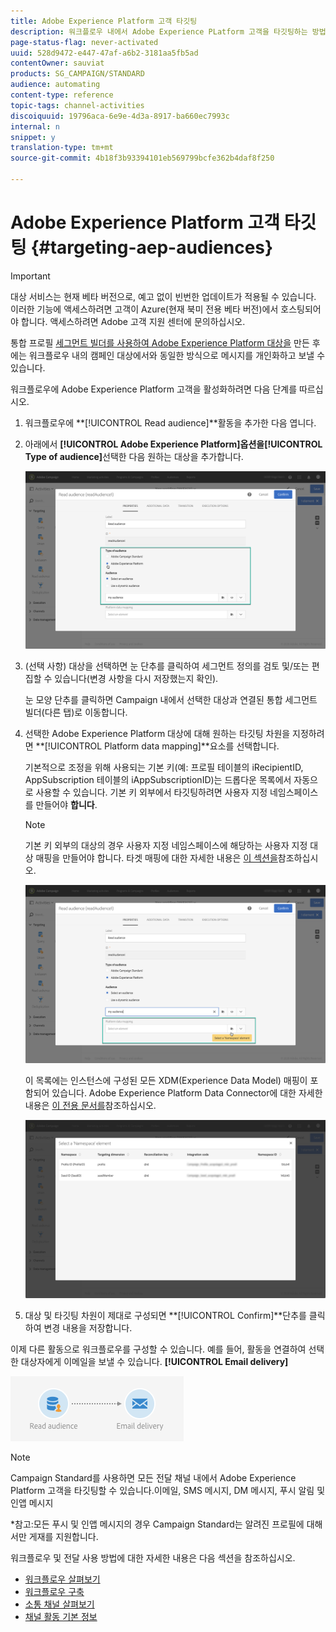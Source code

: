 ```yaml
---
title: Adobe Experience Platform 고객 타깃팅
description: 워크플로우 내에서 Adobe Experience PLatform 고객을 타깃팅하는 방법을 살펴볼 수 있습니다.
page-status-flag: never-activated
uuid: 528d9472-e447-47af-a6b2-3181aa5fb5ad
contentOwner: sauviat
products: SG_CAMPAIGN/STANDARD
audience: automating
content-type: reference
topic-tags: channel-activities
discoiquuid: 19796aca-6e9e-4d3a-8917-ba660ec7993c
internal: n
snippet: y
translation-type: tm+mt
source-git-commit: 4b18f3b93394101eb569799bcfe362b4daf8f250

---
```



# Adobe Experience Platform 고객 타깃팅 {#targeting-aep-audiences}

>[!IMPORTANT]
>
>대상 서비스는 현재 베타 버전으로, 예고 없이 빈번한 업데이트가 적용될 수 있습니다. 이러한 기능에 액세스하려면 고객이 Azure(현재 북미 전용 베타 버전)에서 호스팅되어야 합니다. 액세스하려면 Adobe 고객 지원 센터에 문의하십시오.

통합 프로필 [세그먼트 빌더를 사용하여 Adobe Experience Platform 대상을](../../audiences/using/aep-about-audience-destinations-service.md) 만든 후에는 워크플로우 내의 캠페인 대상에서와 동일한 방식으로 메시지를 개인화하고 보낼 수 있습니다.

워크플로우에 Adobe Experience Platform 고객을 활성화하려면 다음 단계를 따르십시오.

1. 워크플로우에 **[!UICONTROL Read audience]**활동을 추가한 다음 엽니다.

1. 아래에서 **[!UICONTROL Adobe Experience Platform]**옵션을**[!UICONTROL Type of audience]**&#x200B;선택한 다음 원하는 대상을 추가합니다.

   ![](assets/aep_wkf_readaudience.png)

1. (선택 사항) 대상을 선택하면 눈 단추를 클릭하여 세그먼트 정의를 검토 및/또는 편집할 수 있습니다(변경 사항을 다시 저장했는지 확인).

   눈 모양 단추를 클릭하면 Campaign 내에서 선택한 대상과 연결된 통합 세그먼트 빌더(다른 탭)로 이동합니다.

1. 선택한 Adobe Experience Platform 대상에 대해 원하는 타깃팅 차원을 지정하려면 **[!UICONTROL Platform data mapping]**요소를 선택합니다.

   기본적으로 조정을 위해 사용되는 기본 키(예: 프로필 테이블의 iRecipientID, AppSubscription 테이블의 iAppSubscriptionID)는 드롭다운 목록에서 자동으로 사용할 수 있습니다. 기본 키 외부에서 타깃팅하려면 사용자 지정 네임스페이스를 만들어야 **합니다**.

   >[!NOTE]
   >
   >기본 키 외부의 대상의 경우 사용자 지정 네임스페이스에 해당하는 사용자 지정 대상 매핑을 만들어야 합니다. 타겟 매핑에 대한 자세한 내용은 [이 섹션을](../../administration/using/target-mappings-in-campaign.md)참조하십시오.

   ![](assets/aep_wkf_readaudience_namespace.png)

   이 목록에는 인스턴스에 구성된 모든 XDM(Experience Data Model) 매핑이 포함되어 있습니다. Adobe Experience Platform Data Connector에 대한 자세한 내용은 [이 전용 문서를](../../administration/using/aep-about-data-connector.md)참조하십시오.

   ![](assets/aep_wkf_readaudience_namespace2.png)

1. 대상 및 타깃팅 차원이 제대로 구성되면 **[!UICONTROL Confirm]**단추를 클릭하여 변경 내용을 저장합니다.

이제 다른 활동으로 워크플로우를 구성할 수 있습니다. 예를 들어, 활동을 연결하여 선택한 대상자에게 이메일을 보낼 수 있습니다. **[!UICONTROL Email delivery]**

![](assets/aep_wkf_email.png)

>[!NOTE]
>
>Campaign Standard를 사용하면 모든 전달 채널 내에서 Adobe Experience Platform 고객을 타깃팅할 수 있습니다.이메일, SMS 메시지, DM 메시지, 푸시 알림 및 인앱 메시지
>
>*참고:모든 푸시 및 인앱 메시지의 경우 Campaign Standard는 알려진 프로필에 대해서만 게재를 지원합니다.

워크플로우 및 전달 사용 방법에 대한 자세한 내용은 다음 섹션을 참조하십시오.

* [워크플로우 살펴보기](../../automating/using/discovering-workflows.md)
* [워크플로우 구축](../../automating/using/building-a-workflow.md)
* [소통 채널 살펴보기](../../channels/using/discovering-communication-channels.md)
* [채널 활동 기본 정보](../../automating/using/about-channel-activities.md)
